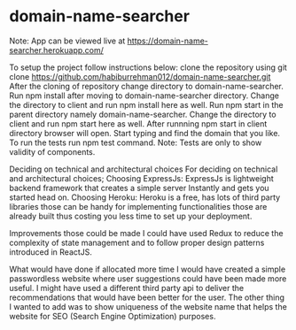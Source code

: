 # domain-name-searcher
Note: App can be viewed live at https://domain-name-searcher.herokuapp.com/

To setup the project follow instructions below:
  clone the repository using git clone https://github.com/habiburrehman012/domain-name-searcher.git
  After the cloning of repository change directory to domain-name-searcher.
  Run npm install after moving to domain-name-searcher directory.
  Change the directory to client and run npm install here as well.
  Run npm start in the parent directory namely domain-name-searcher.
  Change the directory to client and run npm start here as well.
  After runnning npm start in client directory browser will open.
  Start typing and find the domain that you like.
  To run the tests run npm test command. Note: Tests are only to show validity of components.

Deciding on technical and architectural choices
  For deciding on technical and architectural choices;
  Choosing ExpressJs:
  ExpressJs is lightweight backend framework that creates a simple server Instantly and gets you started head on.
  Choosing Heroku:
  Heroku is a free, has lots of third party libraries those can be handy for implementing functionalities those are
  already built thus costing you less time to set up your deployment.

Improvements those could be made
  I could have used Redux to reduce the complexity of state management and to follow proper design patterns introduced in
  ReactJS.

What would have done if allocated more time
  I would have created a simple passwordless website where user suggestions could have been made more useful. 
  I might have used a different third party api to deliver the recommendations that would have been better for the user. 
  The other thing I wanted to add was to show uniqueness of the website name that helps the website for SEO (Search Engine Optimization) purposes.
